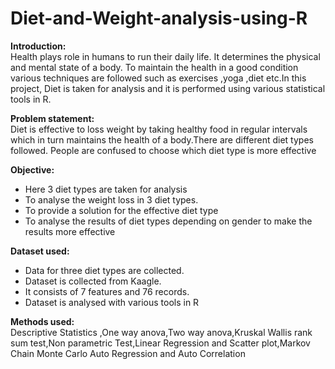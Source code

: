 # Diet-and-Weight-analysis-using-R

**Introduction:**<br>
Health plays role in humans to run their daily life. It determines the physical and mental state of a body. To maintain the health in a good condition various techniques are followed such as exercises ,yoga ,diet etc.In this project, Diet is taken for analysis  and it is performed using various statistical tools in R.

**Problem statement:**<br>
Diet is effective to loss weight by taking healthy food in regular intervals which in turn maintains the health of a body.There are different diet types followed.
People are confused to choose which diet type is more effective


**Objective:**<br>
- Here 3 diet types are taken for analysis
- To analyse the weight loss in  3 diet types.
-	To provide a solution for the effective diet type
-	To analyse the results of diet types depending on gender to make the results more effective 

**Dataset used:**<br>
-	Data for three diet types are collected.
-	Dataset is collected from Kaagle.
-	It consists of 7 features and 76 records. 
-	Dataset is analysed with various tools in R 

**Methods used:**<br>
Descriptive Statistics ,One way anova,Two way anova,Kruskal Wallis rank sum test,Non parametric Test,Linear Regression and Scatter plot,Markov Chain Monte Carlo
Auto Regression and Auto Correlation
